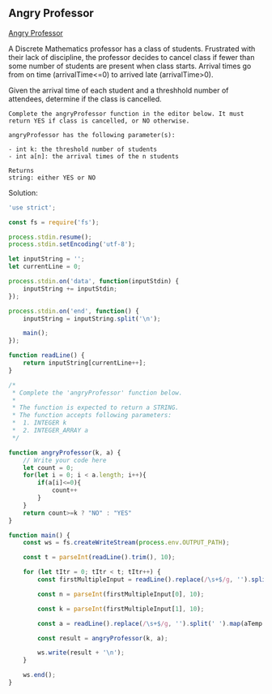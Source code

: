 ## Angry Professor
[ Angry Professor ](https://www.hackerrank.com/challenges/angry-professor/problem)

A Discrete Mathematics professor has a class of students. Frustrated with their lack of discipline, the professor decides to cancel class if fewer than some number of students are present when class starts. Arrival times go from on time (arrivalTime<=0) to arrived late (arrivalTime>0).

Given the arrival time of each student and a threshhold number of attendees, determine if the class is cancelled.

```
Complete the angryProfessor function in the editor below. It must return YES if class is cancelled, or NO otherwise.

angryProfessor has the following parameter(s):

- int k: the threshold number of students
- int a[n]: the arrival times of the n students

Returns
string: either YES or NO
```

Solution:
```js
'use strict';

const fs = require('fs');

process.stdin.resume();
process.stdin.setEncoding('utf-8');

let inputString = '';
let currentLine = 0;

process.stdin.on('data', function(inputStdin) {
    inputString += inputStdin;
});

process.stdin.on('end', function() {
    inputString = inputString.split('\n');

    main();
});

function readLine() {
    return inputString[currentLine++];
}

/*
 * Complete the 'angryProfessor' function below.
 *
 * The function is expected to return a STRING.
 * The function accepts following parameters:
 *  1. INTEGER k
 *  2. INTEGER_ARRAY a
 */

function angryProfessor(k, a) {
    // Write your code here
    let count = 0;
    for(let i = 0; i < a.length; i++){
        if(a[i]<=0){
            count++
        }
    }
    return count>=k ? "NO" : "YES"
}

function main() {
    const ws = fs.createWriteStream(process.env.OUTPUT_PATH);

    const t = parseInt(readLine().trim(), 10);

    for (let tItr = 0; tItr < t; tItr++) {
        const firstMultipleInput = readLine().replace(/\s+$/g, '').split(' ');

        const n = parseInt(firstMultipleInput[0], 10);

        const k = parseInt(firstMultipleInput[1], 10);

        const a = readLine().replace(/\s+$/g, '').split(' ').map(aTemp => parseInt(aTemp, 10));

        const result = angryProfessor(k, a);

        ws.write(result + '\n');
    }

    ws.end();
}


```
